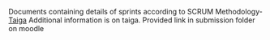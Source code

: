 Documents containing details of sprints according to SCRUM Methodology-[Taiga](https://tree.taiga.io/project/noblewolf-local-artisan-marketplace)
Additional information is on taiga. Provided link in submission folder on moodle

